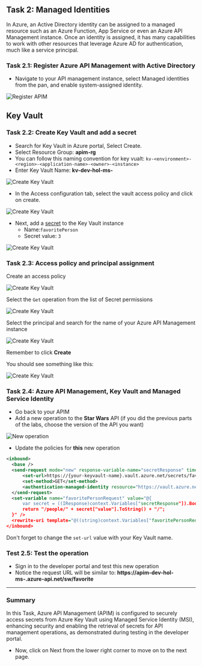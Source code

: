## Task 2: Managed Identities

In Azure, an Active Directory identity can be assigned to a managed resource such as an Azure Function, App Service or even an Azure API Management instance. Once an identity is assigned, it has many capabilities to work with other resources that leverage Azure AD for authentication, much like a service principal.

### Task 2.1: Register Azure API Management with Active Directory
- Navigate to your API management instance, select Managed identities from the pan, and enable system-assigned identity.

![Register APIM](media/7.png)

## Key Vault 

### Task 2.2: Create Key Vault and add a secret

- Search for Key Vault in Azure portal, Select Create.
- Select Resource Group: **apim-rg**
- You can follow this naming convention for key vualt: `kv-<environment>-<region>-<application-name>-<owner>-<instance>`
- Enter Key Vault Name: **kv-dev-hol-ms-<inject key="Deployment ID" enableCopy="false" />**

![Create Key Vault](media/8.png)

- In the Access configuration tab, select the vault access policy and click on create.

 ![Create Key Vault](media/9.png)

  
- Next, add a [secret](https://docs.microsoft.com/en-us/azure/key-vault/secrets/quick-create-portal#add-a-secret-to-key-vault) to the Key Vault instance
  - Name:`favoritePerson`
  - Secret value: `3`
 
![Create Key Vault](media/10.png)

### Task 2.3: Access policy and principal assignment

Create an access policy

![Create Key Vault](media/11.png)

Select the `Get` operation from the list of Secret permissions

![Create Key Vault](media/12.png)

Select the principal and search for the name of your Azure API Management instance

![Create Key Vault](media/13.png)

Remember to click **Create**

You should see something like this:

![Create Key Vault](media/14.png)

### Task 2.4: Azure API Management, Key Vault and Managed Service Identity

- Go back to your APIM
- Add a new operation to the **Star Wars** API (if you did the previous parts of the labs, choose the version of the API you want)

![New operation](media/15.png)

- Update the policies for **this** new operation

```xml
<inbound>
  <base />
  <send-request mode="new" response-variable-name="secretResponse" timeout="20" ignore-error="false">
      <set-url>https://{your-keyvault-name}.vault.azure.net/secrets/favoritePerson/?api-version=7.0</set-url>
      <set-method>GET</set-method>
      <authentication-managed-identity resource="https://vault.azure.net" />
  </send-request>
  <set-variable name="favoritePersonRequest" value="@{
      var secret = ((IResponse)context.Variables["secretResponse"]).Body.As<JObject>();
      return "/people/" + secret["value"].ToString() + "/";
  }" />
  <rewrite-uri template="@((string)context.Variables["favoritePersonRequest"])" />
</inbound>
```

Don't forget to change the `set-url` value with your Key Vault name.

### Test 2.5: Test the operation

- Sign in to the developer portal and test this new operation
- Notice the request URL will be similar to: **https://apim-dev-hol-ms-<inject key="Deployment ID" enableCopy="false" />.azure-api.net/sw/favorite**

---
### Summary 
In this Task, Azure API Management (APIM) is configured to securely access secrets from Azure Key Vault using Managed Service Identity (MSI), enhancing security and enabling the retrieval of secrets for API management operations, as demonstrated during testing in the developer portal.
- Now, click on Next from the lower right corner to move on to the next page.
